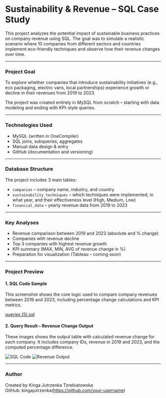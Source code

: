 # Sustainability & Revenue – SQL Case Study

This project analyzes the potential impact of sustainable business practices on company revenue using SQL. The goal was to simulate a realistic scenario where 10 companies from different sectors and countries implement eco-friendly techniques and observe how their revenue changes over time.

---

### Project Goal

To explore whether companies that introduce sustainability initiatives (e.g., eco packaging, electric vans, local partnerships) experience growth or decline in their revenues from 2019 to 2023.

The project was created entirely in MySQL from scratch – starting with data modeling and ending with KPI-style queries.

---

### Technologies Used

- MySQL (written in OneCompiler)
- SQL joins, subqueries, aggregates
- Manual data design & entry
- GitHub (documentation and versioning)

---

### Database Structure

The project includes 3 main tables:

- `companies` – company name, industry, and country
- `sustainability_techniques` – which techniques were implemented, in what year, and their effectiveness level (High, Medium, Low)
- `financial_data` – yearly revenue data from 2019 to 2023

---

### Key Analyses

- Revenue comparison between 2019 and 2023 (absolute and % change)
- Companies with revenue decline
- Top 3 companies with highest revenue growth
- KPI summary (MAX, MIN, AVG of revenue change in %)
- Preparation for visualization (Tableau – coming soon)

---

### Project Preview

#### 1. SQL Code Sample

This screenshot shows the core logic used to compare company revenues between 2019 and 2023, including percentage change calculations and KPI metrics.

[queries (5).sql](queries%20(5).sql)

#### 2. Query Result – Revenue Change Output

These images shows the output table with calculated revenue change for each company. It includes company IDs, revenue in 2019 and 2023, and the computed percentage difference.

![SQL Code](o1.png)
![Revenue Output](o2.png)

---

### Author

Created by Kinga Jutrzenka Tzrebiatowska  
GitHub: kingajutrzenka(https://github.com/your-username)
